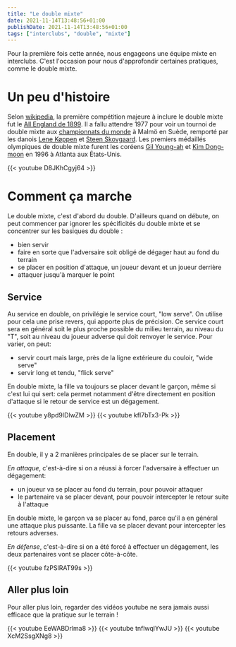 ```yaml
---
title: "Le double mixte"
date: 2021-11-14T13:48:56+01:00
publishDate: 2021-11-14T13:48:56+01:00
tags: ["interclubs", "double", "mixte"]
---
```


Pour la première fois cette année, nous engageons une équipe mixte en interclubs. C'est l'occasion pour nous d'approfondir certaines pratiques, comme le double mixte.

# Un peu d'histoire

Selon [wikipedia](https://en.wikipedia.org/wiki/Mixed_doubles#Badminton), la première compétition majeure à inclure le double mixte fut le [All England de 1899](https://en.wikipedia.org/wiki/1899_All_England_Badminton_Championships). Il a fallu attendre 1977 pour voir un tournoi de double mixte aux [championnats du monde](https://en.wikipedia.org/wiki/1977_IBF_World_Championships) à Malmö en Suède, remporté par les danois [Lene Køppen](https://en.wikipedia.org/wiki/Lene_K%C3%B8ppen) et [Steen Skovgaard](https://en.wikipedia.org/wiki/Steen_Skovgaard). Les premiers médaillés olympiques de double mixte furent les coréens [Gil Young-ah](https://en.wikipedia.org/wiki/Gil_Young-ah) et [Kim Dong-moon](https://en.wikipedia.org/wiki/Kim_Dong-moon) en 1996 à Atlanta aux États-Unis.

{{< youtube D8JKhCgyj64 >}}

# Comment ça marche

Le double mixte, c'est d'abord du double. D'ailleurs quand on débute, on peut commencer par ignorer les spécificités du double mixte et se concentrer sur les basiques du double :
- bien servir
- faire en sorte que l'adversaire soit obligé de dégager haut au fond du terrain
- se placer en position d'attaque, un joueur devant et un joueur derrière
- attaquer jusqu'à marquer le point

## Service

Au service en double, on privilégie le service court, "low serve". On utilise pour cela une prise revers, qui apporte plus de précision. Ce service court sera en général soit le plus proche possible du milieu terrain, au niveau du "T", soit au niveau du joueur adverse qui doit renvoyer le service. Pour varier, on peut:
- servir court mais large, près de la ligne extérieure du couloir, "wide serve" 
- servir long et tendu, "flick serve"

En double mixte, la fille va toujours se placer devant le garçon, même si c'est lui qui sert: cela permet notamment d'être directement en position d'attaque si le retour de service est un dégagement. 

{{< youtube y8pd9IDlwZM >}}
{{< youtube kfI7bTx3-Pk >}}

## Placement

En double, il y a 2 manières principales de se placer sur le terrain. 

*En attaque*, c'est-à-dire si on a réussi à forcer l'adversaire à effectuer un dégagement:
- un joueur va se placer au fond du terrain, pour pouvoir attaquer
- le partenaire va se placer devant, pour pouvoir intercepter le retour suite à l'attaque

En double mixte, le garçon va se placer au fond, parce qu'il a en général une attaque plus puissante. La fille va se placer devant pour intercepter les retours adverses.

*En défense*, c'est-à-dire si on a été forcé à effectuer un dégagement, les deux partenaires vont se placer côte-à-côte.

{{< youtube fzPSlRAT99s >}}

## Aller plus loin

Pour aller plus loin, regarder des vidéos youtube ne sera jamais aussi efficace que la pratique sur le terrain !

{{< youtube EeWABDrlma8 >}}
{{< youtube tnflwqlYwJU >}}
{{< youtube XcM2SsgXNg8 >}}
